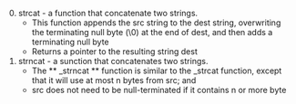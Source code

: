 0. strcat - a function that concatenate two strings. 
	* This function appends the src string to the dest string, overwriting the terminating null byte (\0) at the end of dest, and then adds a terminating null byte
	* Returns a pointer to the resulting string dest
1. strncat - a sunction that concatenates two strings. 
	* The ** _strncat ** function is similar to the _strcat function, except that it will use at most n bytes from src; and
	* src does not need to be null-terminated if it contains n or more byte

